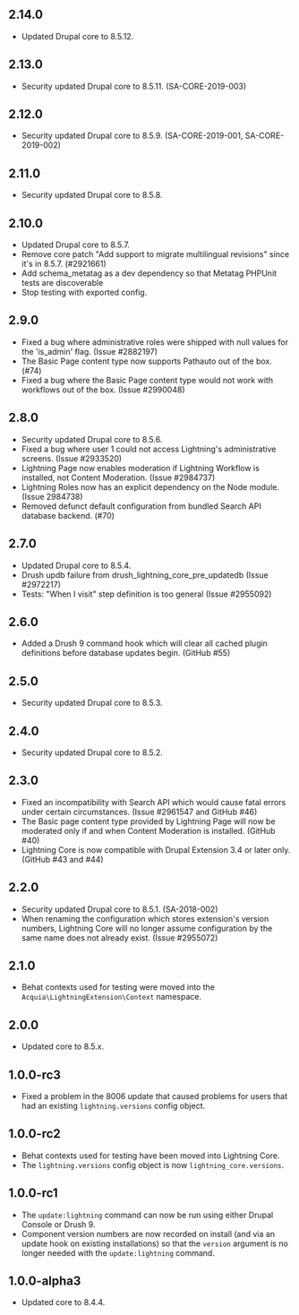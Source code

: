## 2.14.0
* Updated Drupal core to 8.5.12.

## 2.13.0
* Security updated Drupal core to 8.5.11. (SA-CORE-2019-003)

## 2.12.0
* Security updated Drupal core to 8.5.9. (SA-CORE-2019-001, SA-CORE-2019-002)

## 2.11.0
* Security updated Drupal core to 8.5.8.

## 2.10.0
* Updated Drupal core to 8.5.7.
* Remove core patch "Add support to migrate multilingual revisions" since it's
  in 8.5.7. (#2921661)
* Add schema_metatag as a dev dependency so that Metatag PHPUnit tests are
  discoverable
* Stop testing with exported config.

## 2.9.0
* Fixed a bug where administrative roles were shipped with null values for the
  'is_admin' flag. (Issue #2882197)
* The Basic Page content type now supports Pathauto out of the box. (#74)
* Fixed a bug where the Basic Page content type would not work with workflows
  out of the box. (Issue #2990048)

## 2.8.0
* Security updated Drupal core to 8.5.6.
* Fixed a bug where user 1 could not access Lightning's administrative screens.
  (Issue #2933520)
* Lightning Page now enables moderation if Lightning Workflow is installed, not
  Content Moderation. (Issue #2984737)
* Lightning Roles now has an explicit dependency on the Node module.
  (Issue 2984738)
* Removed defunct default configuration from bundled Search API database
  backend. (#70)

## 2.7.0
* Updated Drupal core to 8.5.4.
* Drush updb failure from drush_lightning_core_pre_updatedb (Issue #2972217)
* Tests: "When I visit" step definition is too general (Issue #2955092)

## 2.6.0
* Added a Drush 9 command hook which will clear all cached plugin definitions before
  database updates begin. (GitHub #55)

## 2.5.0
* Security updated Drupal core to 8.5.3.

## 2.4.0
* Security updated Drupal core to 8.5.2.

## 2.3.0
* Fixed an incompatibility with Search API which would cause fatal errors under
  certain circumstances. (Issue #2961547 and GitHub #46)
* The Basic page content type provided by Lightning Page will now be moderated
  only if and when Content Moderation is installed. (GitHub #40)
* Lightning Core is now compatible with Drupal Extension 3.4 or later only.
  (GitHub #43 and #44)

## 2.2.0
* Security updated Drupal core to 8.5.1. (SA-2018-002)
* When renaming the configuration which stores extension's version numbers,
  Lightning Core will no longer assume configuration by the same name does not
  already exist. (Issue #2955072)

## 2.1.0
* Behat contexts used for testing were moved into the
  `Acquia\LightningExtension\Context` namespace.

## 2.0.0
* Updated core to 8.5.x.

## 1.0.0-rc3
* Fixed a problem in the 8006 update that caused problems for users that had an
  existing `lightning.versions` config object.

## 1.0.0-rc2
* Behat contexts used for testing have been moved into Lightning Core.
* The `lightning.versions` config object is now `lightning_core.versions`.

## 1.0.0-rc1
* The `update:lightning` command can now be run using either Drupal Console or
  Drush 9.
* Component version numbers are now recorded on install (and via an update hook
  on existing installations) so that the `version` argument is no longer needed
  with the `update:lightning` command.

## 1.0.0-alpha3
* Updated core to 8.4.4.
